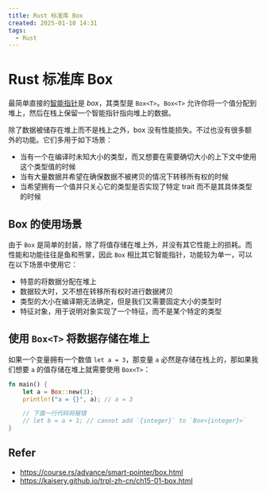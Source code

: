```yaml
---
title: Rust 标准库 Box
created: 2025-01-10 14:31
tags:
  - Rust
---
```



<!-- markdownlint-disable MD025 -->

# Rust 标准库 Box

最简单直接的[智能指针](Rust%20智能指针.md)是 _box_，其类型是 `Box<T>`。`Box<T>` 允许你将一个值分配到堆上，然后在栈上保留一个智能指针指向堆上的数据。

除了数据被储存在堆上而不是栈上之外，box 没有性能损失。不过也没有很多额外的功能。它们多用于如下场景：

* 当有一个在编译时未知大小的类型，而又想要在需要确切大小的上下文中使用这个类型值的时候
* 当有大量数据并希望在确保数据不被拷贝的情况下转移所有权的时候
* 当希望拥有一个值并只关心它的类型是否实现了特定 trait 而不是其具体类型的时候

## Box 的使用场景

由于 `Box` 是简单的封装，除了将值存储在堆上外，并没有其它性能上的损耗。而性能和功能往往是鱼和熊掌，因此 `Box` 相比其它智能指针，功能较为单一，可以在以下场景中使用它：

* 特意的将数据分配在堆上
* 数据较大时，又不想在转移所有权时进行数据拷贝
* 类型的大小在编译期无法确定，但是我们又需要固定大小的类型时
* 特征对象，用于说明对象实现了一个特征，而不是某个特定的类型

## 使用 `Box<T>` 将数据存储在堆上

如果一个变量拥有一个数值 `let a = 3`，那变量 `a` 必然是存储在栈上的，那如果我们想要 `a` 的值存储在堆上就需要使用 `Box<T>`：

```rust
fn main() {
    let a = Box::new(3);
    println!("a = {}", a); // a = 3

    // 下面一行代码将报错
    // let b = a + 1; // cannot add `{integer}` to `Box<{integer}>`
}
```

## Refer

* <https://course.rs/advance/smart-pointer/box.html>
* <https://kaisery.github.io/trpl-zh-cn/ch15-01-box.html>
